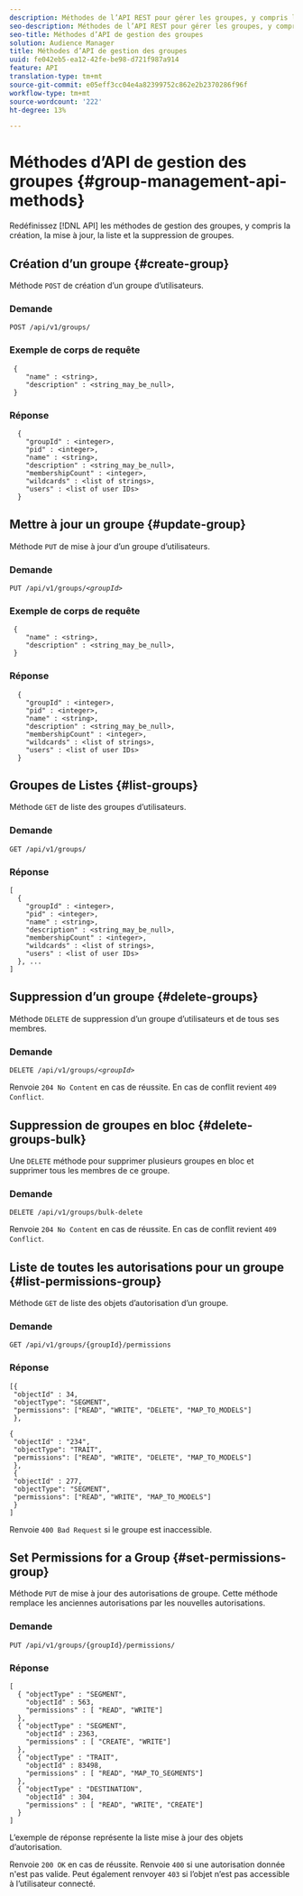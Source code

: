 ```yaml
---
description: Méthodes de l’API REST pour gérer les groupes, y compris la création, la mise à jour, la liste et la suppression de groupes.
seo-description: Méthodes de l’API REST pour gérer les groupes, y compris la création, la mise à jour, la liste et la suppression de groupes.
seo-title: Méthodes d’API de gestion des groupes
solution: Audience Manager
title: Méthodes d’API de gestion des groupes
uuid: fe042eb5-ea12-42fe-be98-d721f987a914
feature: API
translation-type: tm+mt
source-git-commit: e05eff3cc04e4a82399752c862e2b2370286f96f
workflow-type: tm+mt
source-wordcount: '222'
ht-degree: 13%

---
```



# Méthodes d’API de gestion des groupes {#group-management-api-methods}

Redéfinissez [!DNL API] les méthodes de gestion des groupes, y compris la création, la mise à jour, la liste et la suppression de groupes.

<!-- c_rest_api_user_man_group.xml -->

## Création d’un groupe {#create-group}

Méthode `POST` de création d’un groupe d’utilisateurs.

<!-- r_rest_api_group_create.xml -->

### Demande

`POST /api/v1/groups/`

### Exemple de corps de requête

```
 {
    "name" : <string>,
    "description" : <string_may_be_null>,
 }
```

### Réponse

```
  {
    "groupId" : <integer>,
    "pid" : <integer>,
    "name" : <string>,
    "description" : <string_may_be_null>,
    "membershipCount" : <integer>,
    "wildcards" : <list of strings>,
    "users" : <list of user IDs>
  }
```

## Mettre à jour un groupe {#update-group}

Méthode `PUT` de mise à jour d’un groupe d’utilisateurs.

<!--
r_rest_api_group_update.xml
-->

### Demande

`PUT /api/v1/groups/`*`<groupId>`*

### Exemple de corps de requête

```
 {
    "name" : <string>,
    "description" : <string_may_be_null>,
 }
```

### Réponse

```
  {
    "groupId" : <integer>,
    "pid" : <integer>,
    "name" : <string>,
    "description" : <string_may_be_null>,
    "membershipCount" : <integer>,
    "wildcards" : <list of strings>,
    "users" : <list of user IDs>
  }
```

## Groupes de Listes {#list-groups}

Méthode `GET` de liste des groupes d’utilisateurs.

<!--
r_rest_api_group_list.xml
-->

### Demande

`GET /api/v1/groups/`

### Réponse

```
[
  { 
    "groupId" : <integer>,
    "pid" : <integer>,
    "name" : <string>,
    "description" : <string_may_be_null>,
    "membershipCount" : <integer>,
    "wildcards" : <list of strings>,
    "users" : <list of user IDs>
  }, ...
]
```

## Suppression d’un groupe {#delete-groups}

Méthode `DELETE` de suppression d’un groupe d’utilisateurs et de tous ses membres.

<!-- r_rest_api_group_delete.xml -->

### Demande

`DELETE /api/v1/groups/`*`<groupId>`*

Renvoie `204 No Content` en cas de réussite. En cas de conflit revient `409 Conflict`.

## Suppression de groupes en bloc {#delete-groups-bulk}

Une `DELETE` méthode pour supprimer plusieurs groupes en bloc et supprimer tous les membres de ce groupe.

<!-- r_rest_api_group_delete_bulk.xml -->

### Demande

`DELETE /api/v1/groups/bulk-delete`

Renvoie `204 No Content` en cas de réussite. En cas de conflit revient `409 Conflict`.

## Liste de toutes les autorisations pour un groupe {#list-permissions-group}

Méthode `GET` de liste des objets d’autorisation d’un groupe.

<!-- r_rest_api_perm_list_group.xml -->

### Demande

`GET /api/v1/groups/{groupId}/permissions`

### Réponse

```
[{
 "objectId" : 34,
 "objectType": "SEGMENT",
 "permissions": ["READ", "WRITE", "DELETE", "MAP_TO_MODELS"]
 },

{
 "objectId" : "234",
 "objectType": "TRAIT",
 "permissions": ["READ", "WRITE", "DELETE", "MAP_TO_MODELS"]
 },
 {
 "objectId" : 277,
 "objectType": "SEGMENT",
 "permissions": ["READ", "WRITE", "MAP_TO_MODELS"]
 }
]
```

Renvoie `400 Bad Request` si le groupe est inaccessible.

## Set Permissions for a Group {#set-permissions-group}

Méthode `PUT` de mise à jour des autorisations de groupe. Cette méthode remplace les anciennes autorisations par les nouvelles autorisations.

<!-- r_rest_api_perm_set.xml -->

### Demande

`PUT /api/v1/groups/{groupId}/permissions/`

### Réponse

```
[ 
  { "objectType" : "SEGMENT",
    "objectId" : 563,
    "permissions" : [ "READ", "WRITE"]
  },
  { "objectType" : "SEGMENT",
    "objectId" : 2363,
    "permissions" : [ "CREATE", "WRITE"]
  },
  { "objectType" : "TRAIT",
    "objectId" : 83498,
    "permissions" : [ "READ", "MAP_TO_SEGMENTS"]
  },
  { "objectType" : "DESTINATION",
    "objectId" : 304,
    "permissions" : [ "READ", "WRITE", "CREATE"]
  }
]
```

L’exemple de réponse représente la liste mise à jour des objets d’autorisation.

Renvoie `200 OK` en cas de réussite. Renvoie `400` si une autorisation donnée n&#39;est pas valide. Peut également renvoyer `403` si l’objet n’est pas accessible à l’utilisateur connecté.